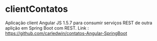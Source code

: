# clientContatos

Aplicação client Angular JS 1.5.7 para consumir serviços REST de outra aplição em Spring Boot com REST. Link : https://github.com/carledwin/contatos-Angular-SpringBoot
